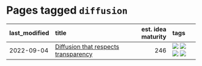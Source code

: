 # Pages tagged `diffusion`

|last_modified|title|est. idea maturity|tags
|:---|:---|---:|:---|
|2022-09-04|[Diffusion that respects transparency](../diffusion-that-respects-transparency.md)|246|[![](https://img.shields.io/badge/tag-completed-6a156e)](../tags/completed.md) [![](https://img.shields.io/badge/tag-diffusion-4a3565)](../tags/diffusion.md) [![](https://img.shields.io/badge/tag-image_processing-eac1b9)](../tags/image_processing.md) [![](https://img.shields.io/badge/tag-transparency-4d35f9)](../tags/transparency.md)|